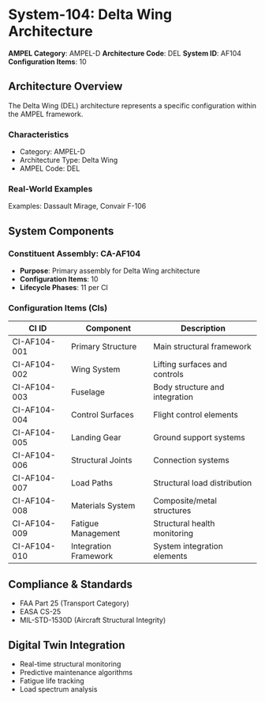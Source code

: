 # System-104: Delta Wing Architecture

**AMPEL Category**: AMPEL-D
**Architecture Code**: DEL
**System ID**: AF104
**Configuration Items**: 10

## Architecture Overview

The Delta Wing (DEL) architecture represents a specific configuration within the AMPEL framework.

### Characteristics
- Category: AMPEL-D
- Architecture Type: Delta Wing
- AMPEL Code: DEL

### Real-World Examples
Examples: Dassault Mirage, Convair F-106

## System Components

### Constituent Assembly: CA-AF104
- **Purpose**: Primary assembly for Delta Wing architecture
- **Configuration Items**: 10
- **Lifecycle Phases**: 11 per CI

### Configuration Items (CIs)

| CI ID | Component | Description |
|-------|-----------|-------------|
| CI-AF104-001 | Primary Structure | Main structural framework |
| CI-AF104-002 | Wing System | Lifting surfaces and controls |
| CI-AF104-003 | Fuselage | Body structure and integration |
| CI-AF104-004 | Control Surfaces | Flight control elements |
| CI-AF104-005 | Landing Gear | Ground support systems |
| CI-AF104-006 | Structural Joints | Connection systems |
| CI-AF104-007 | Load Paths | Structural load distribution |
| CI-AF104-008 | Materials System | Composite/metal structures |
| CI-AF104-009 | Fatigue Management | Structural health monitoring |
| CI-AF104-010 | Integration Framework | System integration elements |

## Compliance & Standards
- FAA Part 25 (Transport Category)
- EASA CS-25
- MIL-STD-1530D (Aircraft Structural Integrity)

## Digital Twin Integration
- Real-time structural monitoring
- Predictive maintenance algorithms
- Fatigue life tracking
- Load spectrum analysis
